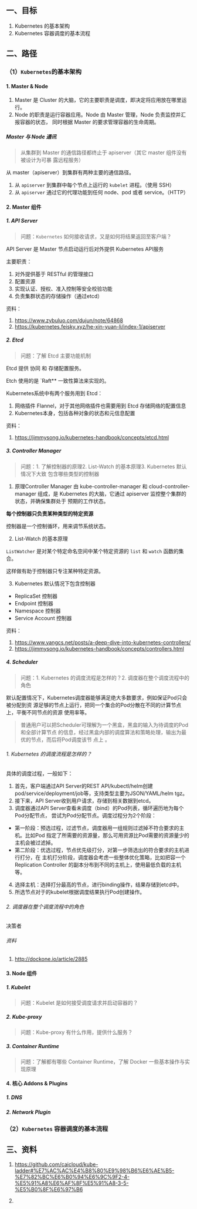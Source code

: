 
## 一、目标

1. Kubernetes 的基本架构
2. Kubernetes 容器调度的基本流程

## 二、路径

### （1）`Kubernetes`的基本架构


#### 1. Master & Node

1. Master 是 Cluster 的大脑，它的主要职责是调度，即决定将应用放在哪里运行。
2. Node 的职责是运行容器应用。Node 由 Master 管理，Node 负责监控并汇报容器的状态，
   同时根据 Master 的要求管理容器的生命周期。

##### Master 与 Node 通讯

> 从集群到 Master 的通信路径都终止于 apiserver（其它 master 组件没有被设计为可暴
> 露远程服务）

从 master（apiserver）到集群有两种主要的通信路径。

1. 从 `apiserver` 到集群中每个节点上运行的 `kubelet` 进程。（使用 SSH）
2. 从 `apiserver` 通过它的代理功能到任何 node、pod 或者 service。（HTTP）


#### 2. Master 组件

##### 1. API Server

> 问题：`Kubernetes` 如何接收请求，又是如何将结果返回至客户端？


API Server 是 Master 节点启动运行后对外提供 Kubernetes API服务

主要职责：
1. 对外提供基于 RESTful 的管理接口
2. 配置资源
3. 实现认证、授权、准入控制等安全校验功能
4. 负责集群状态的存储操作（通过etcd）


资料：
1. https://www.zybuluo.com/dujun/note/64868
2. https://kubernetes.feisky.xyz/he-xin-yuan-li/index-1/apiserver

##### 2. Etcd

> 问题：了解 Etcd 主要功能机制

Etcd 提供 协同 和 存储配置服务。

Etch 使用的是 `Raft** 一致性算法来实现的。

Kubernetes系统中有两个服务用到 Etcd：
1. 网络插件 Flannel，对于其他网络插件也需要用到 Etcd 存储网络的配置信息
2. Kubernetes本身，包括各种对象的状态和元信息配置



资料：
1. https://jimmysong.io/kubernetes-handbook/concepts/etcd.html



##### 3. Controller Manager

> 问题：1. 了解控制器的原理2. List-Watch 的基本原理3. Kubernetes 默认情况下大致
>    包含哪些类型的控制器


1. 原理Controller Manager 由 kube-controller-manager 和 cloud-controller-manager
组成，是 Kubernetes 的大脑，它通过 apiserver 监控整个集群的状态，并确保集群处于
预期的工作状态。

**每个控制器只负责某种类型的特定资源**

控制器是一个控制循环，用来调节系统状态。


2. List-Watch 的基本原理

`ListWatcher` 是对某个特定命名空间中某个特定资源的 `list` 和 `watch` 函数的集合。

这样做有助于控制器只专注某种特定资源。


3. Kubernetes 默认情况下包含控制器
- ReplicaSet 控制器
- Endpoint 控制器
- Namespace 控制器
- Service Account 控制器


资料：
1. https://www.yangcs.net/posts/a-deep-dive-into-kubernetes-controllers/
2. https://jimmysong.io/kubernetes-handbook/concepts/controllers.html

##### 4. Scheduler

> 问题：1. Kubernetes 的调度流程是怎样的？2. 调度器在整个调度流程中的角色

默认配置情况下，Kubernetes调度器能够满足绝大多数要求，例如保证Pod只会被分配到资
源足够的节点上运行，把同一个集合的Pod分散在不同的计算节点上，平衡不同节点的资源
使用率等。

> 普通用户可以把Scheduler可理解为一个黑盒，黑盒的输入为待调度的Pod和全部计算节点
> 的信息，经过黑盒内部的调度算法和策略处理，输出为最优的节点，而后将Pod调度该节
> 点上 。


###### 1. Kubernetes 的调度流程是怎样的？

具体的调度过程，一般如下：
1. 首先，客户端通过API Server的REST API/kubectl/helm创建
   pod/service/deployment/job等，支持类型主要为JSON/YAML/helm tgz。
2. 接下来，API Server收到用户请求，存储到相关数据到etcd。
3. 调度器通过API Server查看未调度（bind）的Pod列表，循环遍历地为每个Pod分配节点，
   尝试为Pod分配节点。调度过程分为2个阶段：
- 第一阶段：预选过程，过滤节点，调度器用一组规则过滤掉不符合要求的主机。比如Pod
  指定了所需要的资源量，那么可用资源比Pod需要的资源量少的主机会被过滤掉。
- 第二阶段：优选过程，节点优先级打分，对第一步筛选出的符合要求的主机进行打分，在
  主机打分阶段，调度器会考虑一些整体优化策略，比如把容一个Replication Controller
  的副本分布到不同的主机上，使用最低负载的主机等。
4. 选择主机：选择打分最高的节点，进行binding操作，结果存储到etcd中。
5. 所选节点对于的kubelet根据调度结果执行Pod创建操作。


###### 2. 调度器在整个调度流程中的角色

决策者


###### 资料

1. http://dockone.io/article/2885



#### 3. Node 组件


##### 1. Kubelet

> 问题：Kubelet 是如何接受调度请求并启动容器的？


##### 2. Kube-proxy

> 问题：Kube-proxy 有什么作用，提供什么服务？

##### 3. Container Runtime

> 问题：了解都有哪些 Container Runtime，了解 Docker 一些基本操作与实现原理




#### 4. 核心 Addons & Plugins

##### 1. DNS


##### 2. Network Plugin


### （2）`Kubernetes` 容器调度的基本流程




## 三、资料

1. https://github.com/caicloud/kube-ladder#%E7%AC%AC%E4%B8%80%E9%98%B6%E6%AE%B5-%E7%82%BC%E6%B0%94%E6%9C%9F2-4-%E5%91%A8%E6%AF%8F%E5%91%A8-3-5-%E5%B0%8F%E6%97%B6

2. 
